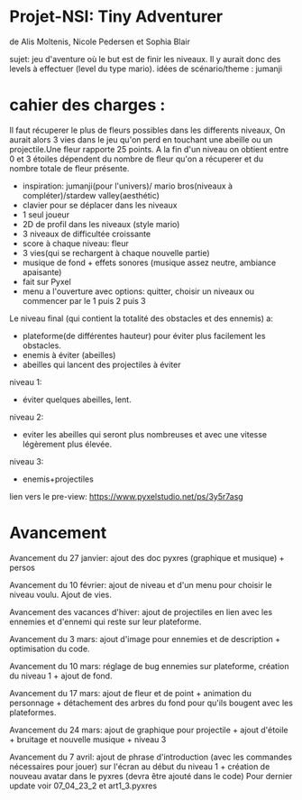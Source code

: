 # Projet-NSI: Tiny Adventurer
de Alis Moltenis, Nicole Pedersen et Sophia Blair

sujet: jeu d'aventure où le but est de finir les niveaux. Il y aurait donc des levels à effectuer (level du type mario). idées de scénario/theme : jumanji

# cahier des charges :
Il faut récuperer le plus de fleurs possibles dans les differents niveaux, On aurait alors 3 vies dans le jeu qu'on perd en touchant une abeille ou un projectile.Une fleur rapporte 25 points. A la fin d'un niveau on obtient entre 0 et 3 étoiles dépendent du nombre de fleur qu'on a récuperer et du nombre totale de fleur présente.

   - inspiration: jumanji(pour l'univers)/ mario bros(niveaux à compléter)/stardew valley(aesthétic)
   - clavier pour se déplacer dans les niveaux
   - 1 seul joueur
   - 2D de profil dans les niveaux (style mario)
   - 3 niveaux de difficultée croissante
   - score à chaque niveau: fleur 
   - 3 vies(qui se rechargent à chaque nouvelle partie)
   - musique de fond + effets sonores (musique assez neutre, ambiance apaisante)
   - fait sur Pyxel
   - menu a l'ouverture avec options: quitter, choisir un niveaux ou commencer par le 1 puis 2 puis 3
 
 Le niveau final (qui contient la totalité des obstacles et des ennemis) a:
   - plateforme(de différentes hauteur) pour éviter plus facilement les obstacles.
   - enemis à éviter (abeilles)
   - abeilles qui lancent des projectiles à éviter
   
 niveau 1:
  - éviter quelques abeilles, lent.

niveau 2:
 - eviter les abeilles qui seront plus nombreuses et avec une vitesse légèrement plus élevée.

niveau 3:
 - enemis+projectiles 

lien vers le pre-view: https://www.pyxelstudio.net/ps/3y5r7asg

# Avancement

Avancement du 27 janvier: ajout des doc pyxres (graphique et musique) + persos

Avancement du 10 février: ajout de niveau et d'un menu pour choisir le niveau voulu. Ajout de vies. 

Avancement des vacances d'hiver: ajout de projectiles en lien avec les ennemies et d'ennemi qui reste sur leur plateforme.

Avancement du 3 mars: ajout d'image pour ennemies et de description + optimisation du code.

Avancement du 10 mars: réglage de bug ennemies sur plateforme, création du niveau 1 + ajout de fond. 

Avancement du 17 mars: ajout de fleur et de point + animation du personnage + détachement des arbres du fond pour qu'ils bougent avec les plateformes. 

Avancement du 24 mars: ajout de graphique pour projectile + ajout d'étoile + bruitage et nouvelle musique + niveau 3 

Avancement du 7 avril: ajout de phrase d'introduction (avec les commandes nécessaires pour jouer) sur l'écran au début du niveau 1 + création de nouveau avatar dans le pyxres (devra être ajouté dans le code) Pour dernier update voir 07_04_23_2 et art1_3.pyxres



